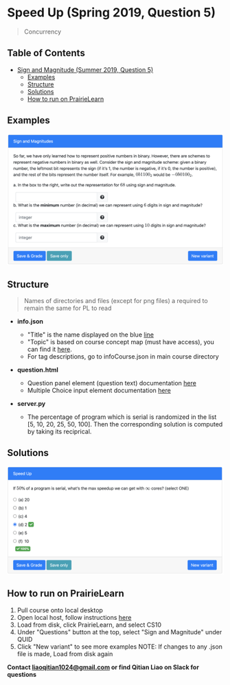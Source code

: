 # Speed Up (Spring 2019, Question 5)
> Concurrency

## Table of Contents
- [Sign and Magnitude (Summer 2019, Question 5)](#Sign-and-Magnitude-Summer-2019-Question-5)
  - [Examples](#examples)
  - [Structure](#structure)
  - [Solutions](#solutions)
  - [How to run on PrairieLearn](#how-to-run-on-prairielearn)

## Examples
![alt text](https://github.com/Liaoqitian/Exam-Generation/blob/master/Sign%20Magnitude/Demo/Question.png "Question Demo")
	
## Structure
> Names of directories and files (except for png files) a required to remain the same for PL to read

* **info.json**
  * "Title" is the name displayed on the blue [line](#examples)
  * "Topic" is based on course concept map (must have access), you can find it [here](https://docs.google.com/document/d/1B4QBVE2CvoQNXok986j8sVsMYb9662Nd8bFI9nIIj4g/edit).
  * For tag descriptions, go to infoCourse.json in main course directory
  
* **question.html**
  * Question panel element (question text) documentation [here](https://prairielearn.readthedocs.io/en/latest/elements/#pl-question-panel-element)
  * Multiple Choice input element documentation [here](https://prairielearn.readthedocs.io/en/latest/elements/#pl-multiple-choice-element)
  
* **server.py**
  * The percentage of program which is serial is randomized in the list [5, 10, 20, 25, 50, 100]. Then the corresponding solution is computed by taking its reciprical.

## Solutions
![alt text](https://github.com/Liaoqitian/Exam-Generation/blob/master/Speed%20Up/Demo/Solution.png "Question Demo")

## How to run on PrairieLearn

1. Pull course onto local desktop
2. Open local host, follow instructions [here](https://prairielearn.readthedocs.io/en/latest/installing/)
3. Load from disk, click PrairieLearn, and select CS10
4. Under "Questions" button at the top, select "Sign and Magnitude" under QUID 
5. Click "New variant" to see more examples
NOTE: If changes to any .json file is made, Load from disk again

**Contact liaoqitian1024@gmail.com or find Qitian Liao on Slack for questions** 
